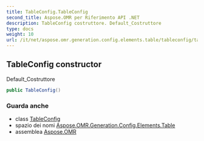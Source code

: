```yaml
---
title: TableConfig.TableConfig
second_title: Aspose.OMR per Riferimento API .NET
description: TableConfig costruttore. Default_Costruttore
type: docs
weight: 10
url: /it/net/aspose.omr.generation.config.elements.table/tableconfig/tableconfig/
---
```

## TableConfig constructor

Default_Costruttore

```csharp
public TableConfig()
```

### Guarda anche

* class [TableConfig](../)
* spazio dei nomi [Aspose.OMR.Generation.Config.Elements.Table](../../tableconfig/)
* assemblea [Aspose.OMR](../../../)


